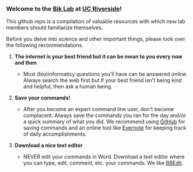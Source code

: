 ### Welcome to the [Bik Lab](https://biklab.github.io/) at [UC Riverside](http://www.ucr.edu/)!

This github repo is a compilation of valuable resources with which new lab members should familiarize themselves. 

Before you delve into science and other important things, please look over the following recommendations.

1. **The internet is your best friend but it can be mean to you every now and then**
	* Most (bio)informaticy questions you'll have can be answered online. Always search the web first but if your best friend isn't being kind and helpful, then ask a human being.

2. **Save your commands!**
	* After you become an expert command line user, don't become complacent. Always save the commands you ran for the day and/or a quick summary of what you did. We recommend using [GitHub](https://github.com/) for saving commands and an online tool like [Evernote](https://evernote.com/) for keeping track of daily accomplishments.
	
3. **Download a nice text editor**
	* NEVER edit your commands in Word. Download a text editor where you can type, edit, comment, etc. your commands. We like [BBEdit](http://www.barebones.com/products/bbedit/).

 

